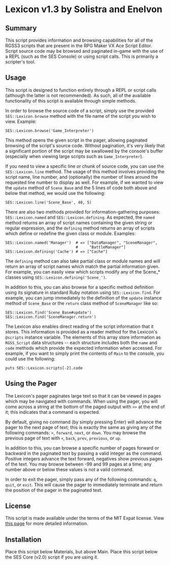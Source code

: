 
Lexicon v1.3 by Solistra and Enelvon
=============================================================================

Summary
-----------------------------------------------------------------------------
  This script provides information and browsing capabilities for all of the
RGSS3 scripts that are present in the RPG Maker VX Ace Script Editor. Script
source code may be browsed and paginated in-game with the use of a REPL (such
as the SES Console) or using script calls. This is primarily a scripter's
tool.

Usage
-----------------------------------------------------------------------------
  This script is designed to function entirely through a REPL or script
calls (although the latter is not recommended). As such, all of the available
functionality of this script is available through simple methods.

  In order to browse the source code of a script, simply use the provided
`SES::Lexicon.browse` method with the file name of the script you wish to
view. Example:

    SES::Lexicon.browse('Game_Interpreter')

  This method opens the given script in the pager, allowing paginated
browsing of the script's source code. Without pagination, it's very likely
that a significant portion of the script may be swallowed by the console's
buffer (especially when viewing large scripts such as `Game_Interpreter`).

  If you need to view a specific line or chunk of source code, you can use
the `SES::Lexicon.line` method. The usage of this method involves providing
the script name, line number, and (optionally) the number of lines around the
requested line number to display as well. For example, if we wanted to view
the `update` method of `Scene_Base` and the 5 lines of code both above and
below that method, we would use the following:

    SES::Lexicon.line('Scene_Base', 40, 5)

  There are also two methods provided for information-gathering purposes:
`SES::Lexicon.named` and `SES::Lexicon.defining`. As expected, the `named`
method returns an array of script names containing the given string or
regular expression, and the `defining` method returns an array of scripts
which define or redefine the given class or module. Examples:

    SES::Lexicon.named('Manager')  # => ["DataManager", "SceneManager",
                                   #     "BattleManager"]
    SES::Lexicon.defining('Cache') # => ["Cache"]

  The `defining` method can also take partial class or module names and will
return an array of script names which match the partial information given.
For example, you can easily view which scripts modify any of the Scene_*
classes using `SES::Lexicon.defining('Scene_')`.

  In addition to this, you can also browse for a specific method definition
using its signature in standard Ruby notation using `SES::Lexicon.find`. For
example, you can jump immediately to the definition of the `update` instance
method of `Scene_Base` or the `return` class method of `SceneManager` like
so:

    SES::Lexicon.find('Scene_Base#update')
    SES::Lexicon.find('SceneManager.return')

  The Lexicon also enables direct reading of the script information that it
stores. This information is provided as a reader method for the Lexicon's
`@scripts` instance variable. The elements of this array store information as
`RGSS_Script` data structures -- each structure includes both the `name` and
`code` methods which provide the expected information when accessed. For
example, if you want to simply print the contents of `Main` to the console,
you could use the following:

    puts SES::Lexicon.scripts[-2].code

Using the Pager
-----------------------------------------------------------------------------
  The Lexicon's pager paginates large text so that it can be viewed in pages
which may be navigated with commands. When using the pager, you will come
across a string at the bottom of the paged output with `>>` at the end of it;
this indicates that a command is expected.

  By default, giving no command (by simply pressing Enter) will advance the
pager to the next page of text; this is exactly the same as giving any of the
following commands: `>`, `forward`, `next`, or `down`. You may browse the
previous page of text with `<`, `back`, `prev`, `previous`, or `up`.

  In addition to this, you can browse a specific number of pages forward or
backward in the paginated text by passing a valid integer as the command.
Positive integers advance the text forward, negatives show previous pages of
the text. You may browse between -99 and 99 pages at a time; any number above
or below these values is not a valid command.

  In order to exit the pager, simply pass any of the following commands: `q`,
`quit`, or `exit`. This will cause the pager to immediately terminate and
return the position of the pager in the paginated text.

License
-----------------------------------------------------------------------------
  This script is made available under the terms of the MIT Expat license.
View [this page](http://sesvxace.wordpress.com/license/) for more detailed
information.

Installation
-----------------------------------------------------------------------------
  Place this script below Materials, but above Main. Place this script below
the SES Core (v2.0) script if you are using it.

